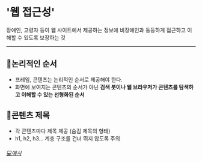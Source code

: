 # '웹 접근성'
장애인, 고령자 등이 웹 사이트에서 제공하는 정보에 비장애인과 동등하게 접근하고 이해할 수 있도록 보장하는 것

---

## 📍논리적인 순서
* 프레임, 콘텐츠는 논리적인 순서로 제공해야 한다.
* 화면에 보여지는 콘텐츠의 순서가 아닌 **검색  봇이나 웹 브라우저가 콘텐츠를 탐색하고 이해할 수 있는 선형화된 순서**

## 📍콘텐츠 제목
* 각 콘텐츠마다 제목 제공 (숨김 제목의 형태)
* h1, h2, h3... 계층 구조를 건너 뛰지 않도록 주의<br>
###### [💻예시](#)
